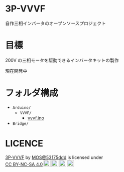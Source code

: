 # 3P-VVVF

自作三相インバータのオープンソースプロジェクト

# 目標

200V の三相モータを駆動できるインバータキットの製作

現在開発中

# フォルダ構成

- `Arduino/`
  - `VVVF/`
    - [vvvf.ino](./Arduino/VVVF/VVVF.ino)
- `Bridge/`

# LICENCE

<p xmlns:cc="http://creativecommons.org/ns#" xmlns:dct="http://purl.org/dc/terms/"><a property="dct:title" rel="cc:attributionURL" href="https://github.com/53175ddd/3P-VVVF">3P-VVVF</a> by <a rel="cc:attributionURL dct:creator" property="cc:attributionName" href="https://twitter.com/53175ddd">MOS@53175ddd</a> is licensed under <a href="https://creativecommons.org/licenses/by-nc-sa/4.0/deed.ja" target="_blank" rel="license noopener noreferrer" style="display:inline-block;">CC BY-NC-SA 4.0<img style="height:22px!important;margin-left:3px;vertical-align:text-bottom;" src="https://mirrors.creativecommons.org/presskit/icons/cc.svg?ref=chooser-v1"><img style="height:22px!important;margin-left:3px;vertical-align:text-bottom;" src="https://mirrors.creativecommons.org/presskit/icons/by.svg?ref=chooser-v1"><img style="height:22px!important;margin-left:3px;vertical-align:text-bottom;" src="https://mirrors.creativecommons.org/presskit/icons/nc.svg?ref=chooser-v1"><img style="height:22px!important;margin-left:3px;vertical-align:text-bottom;" src="https://mirrors.creativecommons.org/presskit/icons/sa.svg?ref=chooser-v1"></a></p>
